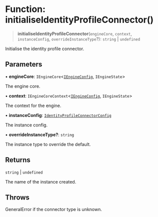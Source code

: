 # Function: initialiseIdentityProfileConnector()

> **initialiseIdentityProfileConnector**(`engineCore`, `context`, `instanceConfig`, `overrideInstanceType`?): `string` \| `undefined`

Initialise the identity profile connector.

## Parameters

• **engineCore**: `IEngineCore`\<[`IEngineConfig`](../interfaces/IEngineConfig.md), `IEngineState`\>

The engine core.

• **context**: `IEngineCoreContext`\<[`IEngineConfig`](../interfaces/IEngineConfig.md), `IEngineState`\>

The context for the engine.

• **instanceConfig**: [`IdentityProfileConnectorConfig`](../type-aliases/IdentityProfileConnectorConfig.md)

The instance config.

• **overrideInstanceType?**: `string`

The instance type to override the default.

## Returns

`string` \| `undefined`

The name of the instance created.

## Throws

GeneralError if the connector type is unknown.
